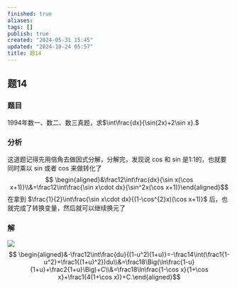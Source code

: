 ```yaml
---
finished: true
aliases: 
tags: []
publish: true
created: "2024-05-31 15:45"
updated: "2024-10-24 05:57"
title: 题14
---
```

## 题14
### 题目
1994年数一、数二、数三真题，求$\int\frac{dx}{\sin(2x)+2\sin x}.$
### 分析
这道题记得先用倍角去做因式分解，分解完，发现说 cos 和 sin 是1:1的，也就要同时乘以 sin 或者 cos 来做转化了
$$ \begin{aligned}&\frac12\int\frac{dx}{\sin x(\cos x+1)}\\&=\frac12\int\frac{\sin x\cdot dx}{\sin^2x(\cos x+1)}\end{aligned}$$
在拿到 $\frac{1}{2}\int\frac{\sin x\cdot dx}{(1-\cos^{2}x)(\cos x+1)}$ 后，也就完成了转换变量，然后就可以继续换元了
### 解
![](https://img.hwenyi.live/202402280030871.webp)
$$ \begin{aligned}&-\frac12\int\frac{du}{(1-u^2)(1+u)}=-\frac14\int(\frac1{1-u^2}+\frac1{(1+u)^2})du\\&=\frac18\Big(\ln\frac{1-u}{1+u}+\frac2{1+u}\Big)+C\\&=\frac18\ln\frac{1-\cos x}{1+\cos x}+\frac1{4(1+\cos x)}+C.\end{aligned}$$
